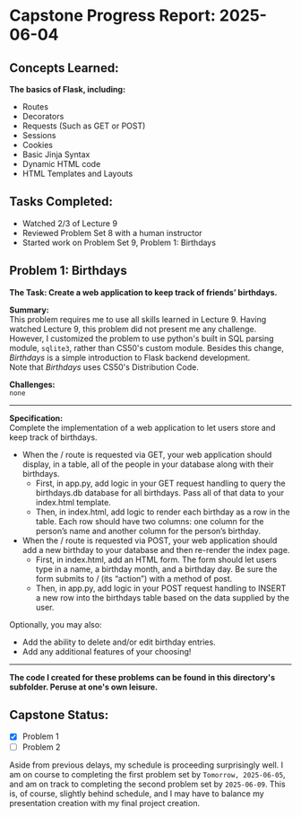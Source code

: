 # Capstone Progress Report: 2025-06-04

## Concepts Learned:
**The basics of Flask, including:**
* Routes
* Decorators
* Requests (Such as GET or POST)
* Sessions
* Cookies
* Basic Jinja Syntax
* Dynamic HTML code
* HTML Templates and Layouts

## Tasks Completed:
* Watched 2/3 of Lecture 9
* Reviewed Problem Set 8 with a human instructor
* Started work on Problem Set 9, Problem 1: Birthdays


## Problem 1: Birthdays
**The Task: Create a web application to keep track of friends’ birthdays.**



**Summary:**  
This problem requires me to use all skills learned in Lecture 9. Having watched Lecture 9, this problem did not present me any challenge. However, I customized the problem to use python's built in SQL parsing module, `sqlite3`, rather than CS50's custom module. Besides this change, *Birthdays* is a simple introduction to Flask backend development.  
Note that *Birthdays* uses CS50's Distribution Code.

**Challenges:** <br>
`none`

---

**Specification:**  
Complete the implementation of a web application to let users store and keep track of birthdays.

* When the / route is requested via GET, your web application should display, in a table, all of the people in your database along with their birthdays.
    * First, in app.py, add logic in your GET request handling to query the birthdays.db database for all birthdays. Pass all of that data to your index.html template.
    * Then, in index.html, add logic to render each birthday as a row in the table. Each row should have two columns: one column for the person’s name and another column for the person’s birthday.
* When the / route is requested via POST, your web application should add a new birthday to your database and then re-render the index page.
    * First, in index.html, add an HTML form. The form should let users type in a name, a birthday month, and a birthday day. Be sure the form submits to / (its “action”) with a method of post.
    * Then, in app.py, add logic in your POST request handling to INSERT a new row into the birthdays table based on the data supplied by the user.

Optionally, you may also:
* Add the ability to delete and/or edit birthday entries.
* Add any additional features of your choosing!

---

**The code I created for these problems can be found in this directory's subfolder. Peruse at one's own leisure.**


## Capstone Status:
- [x] Problem 1  
- [ ] Problem 2   

Aside from previous delays, my schedule is proceeding surprisingly well. I am on course to completing the first problem set by `Tomorrow, 2025-06-05`, and am on track to completing the second problem set by `2025-06-09`. This is, of course, slightly behind schedule, and I may have to balance my presentation creation with my final project creation.


